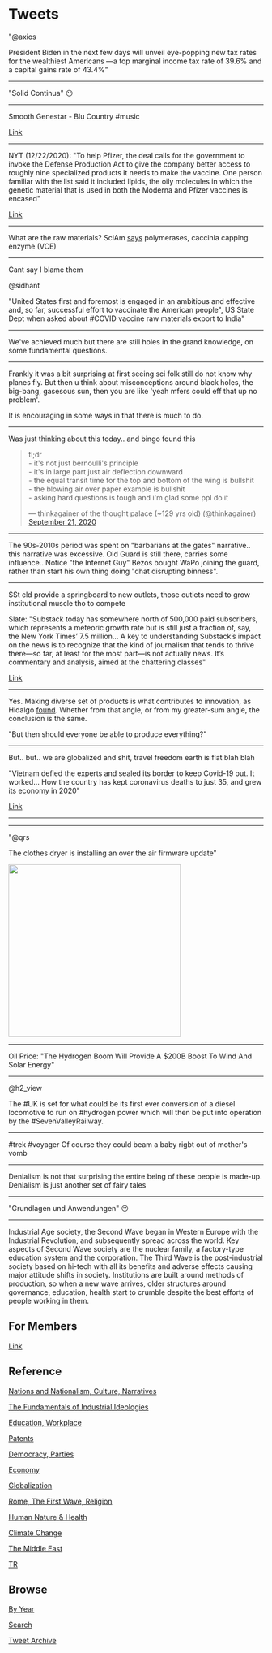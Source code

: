 # Tweets

"@axios

President Biden in the next few days will unveil eye-popping new tax
rates for the wealthiest Americans —a top marginal income tax rate of
39.6% and a capital gains rate of 43.4%"

---

"Solid Continua" 😶

---

Smooth Genestar - Blu Country \#music

[Link](https://youtu.be/Rn-kVWnHPmY?t=5674)

---

NYT (12/22/2020): "To help Pfizer, the deal calls for the government
to invoke the Defense Production Act to give the company better access
to roughly nine specialized products it needs to make the vaccine. One
person familiar with the list said it included lipids, the oily
molecules in which the genetic material that is used in both the
Moderna and Pfizer vaccines is encased"

[Link](https://www.nytimes.com/2020/12/22/us/politics/pfizer-vaccine-doses.html)

---

What are the raw materials? SciAm [says](https://www.scientificamerican.com/article/new-covid-vaccines-need-absurd-amounts-of-material-and-labor1/)
polymerases, caccinia capping enzyme (VCE)

---

Cant say I blame them

@sidhant

"United States first and foremost is engaged in an ambitious and
effective and, so far, successful effort to vaccinate the American
people", US State Dept when asked about #COVID vaccine raw materials
export to India"

---

We've achieved much but there are still holes in the grand knowledge,
on some fundamental questions.

---

Frankly it was a bit surprising at first seeing sci folk still do not
know why planes fly. But then u think about misconceptions around
black holes, the big-bang, gasesous sun, then you are like 'yeah mfers
could eff that up no problem'.

It is encouraging in some ways in that there is much to do.

---

Was just thinking about this today.. and bingo found this

<blockquote class="twitter-tweet"><p lang="en" dir="ltr">tl;dr<br>- it&#39;s not just bernoulli&#39;s principle<br>- it&#39;s in large part just air deflection downward<br>- the equal transit time for the top and bottom of the wing is bullshit<br>- the blowing air over paper example is bullshit<br>- asking hard questions is tough and i&#39;m glad some ppl do it</p>&mdash; thinkagainer of the thought palace (~129 yrs old) (@thinkagainer) <a href="https://twitter.com/thinkagainer/status/1307849362295394305?ref_src=twsrc%5Etfw">September 21, 2020</a></blockquote> <script async src="https://platform.twitter.com/widgets.js" charset="utf-8"></script>

---

The 90s-2010s period was spent on "barbarians at the gates"
narrative..  this narrative was excessive. Old Guard is still there,
carries some influence.. Notice "the Internet Guy" Bezos bought WaPo
joining the guard, rather than start his own thing doing "dhat
disrupting binness".

---

SSt cld provide a springboard to new outlets, those outlets need to
grow institutional muscle tho to compete

Slate: "Substack today has somewhere north of 500,000 paid
subscribers, which represents a meteoric growth rate but is still just
a fraction of, say, the New York Times’ 7.5 million... A key to
understanding Substack’s impact on the news is to recognize that the
kind of journalism that tends to thrive there—so far, at least for the
most part—is not actually news. It’s commentary and analysis, aimed at
the chattering classes"

[Link](https://slate.com/business/2021/04/substack-media-new-york-times-subscriptions-poaching.amp?__twitter_impression=true)

---

Yes. Making diverse set of products is what contributes to innovation,
as Hidalgo [found](2017/08/production-gdp-globalization.md). Whether
from that angle, or from my greater-sum angle, the conclusion is the
same.

"But then should everyone be able to produce everything?"

---

But.. but.. we are globalized and shit, travel freedom earth is flat
blah blah

"Vietnam defied the experts and sealed its border to keep Covid-19
out. It worked... How the country has kept coronavirus deaths to just
35, and grew its economy in 2020"

[Link](https://www.vox.com/platform/amp/22346085/covid-19-vietnam-response-travel-restrictions)

---

---

"@qrs

The clothes dryer is installing an over the air firmware update"

<img width="340" src="https://pbs.twimg.com/media/EwHmiRtXEAEmmTN?format=jpg&name=small"/>

---

Oil Price: "The Hydrogen Boom Will Provide A $200B Boost To Wind And Solar Energy"

---

@h2_view

The #UK is set for what could be its first ever conversion of a diesel locomotive to run on #hydrogen power which will then be put into operation by the #SevenValleyRailway.

---

\#trek \#voyager Of course they could beam a baby rigbt out of mother's vomb 

---

Denialism is not that surprising the entire being of these people is
made-up. Denialism is just another set of fairy tales

---

"Grundlagen und Anwendungen" 😶

---

Industrial Age society, the Second Wave began in Western Europe with
the Industrial Revolution, and subsequently spread across the
world. Key aspects of Second Wave society are the nuclear family, a
factory-type education system and the corporation. The Third Wave is
the post-industrial society based on hi-tech with all its benefits and
adverse effects causing major attitude shifts in society. Institutions
are built around methods of production, so when a new wave arrives,
older structures around governance, education, health start to crumble
despite the best efforts of people working in them.

## For Members

[Link](https://thirdwave-members.herokuapp.com)

## Reference

[Nations and Nationalism, Culture, Narratives](/2013/02/nations-and-nationalism.md)

[The Fundamentals of Industrial Ideologies](/2011/04/fundamentals-of-industrial-ideologies.md)

[Education, Workplace](2017/09/education-workplace.md)

[Patents](/2018/09/patents.md)

[Democracy, Parties](/2016/11/democracy.md)

[Economy](/2018/05/economy.md)

[Globalization](/2018/09/globalization.md)

[Rome, The First Wave, Religion](/2017/12/rome.md)

[Human Nature & Health](/2020/07/human-nature.md)

[Climate Change](/2018/12/climate.md)

[The Middle East](/2019/07/middleeast.md)

[TR](../tr)

## Browse

[By Year](years.md)

[Search](search.html)

[Tweet Archive](/tweets/README.md)


